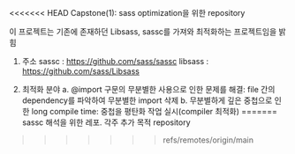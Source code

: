 <<<<<<< HEAD
Capstone(1): sass optimization을 위한 repository

이 프로젝트는 기존에 존재하던 Libsass, sassc를 가져와 최적화하는 프로젝트임을 밝힘

1. 주소
sassc : https://github.com/sass/sassc
libsass : https://github.com/sass/Libsass

2. 최적화 분야
    a. @import 구문의 무분별한 사용으로 인한 문제를 해결: file 간의 dependency를 파악하여 무분별한 import 삭제
    b. 무분별하게 깊은 중첩으로 인한 long compile time: 중첩을 평탄화 작업 실시(compiler 최적화) 
=======
sassc 해석을 위한 레포. 각주 추가 목적 repository
>>>>>>> refs/remotes/origin/main
